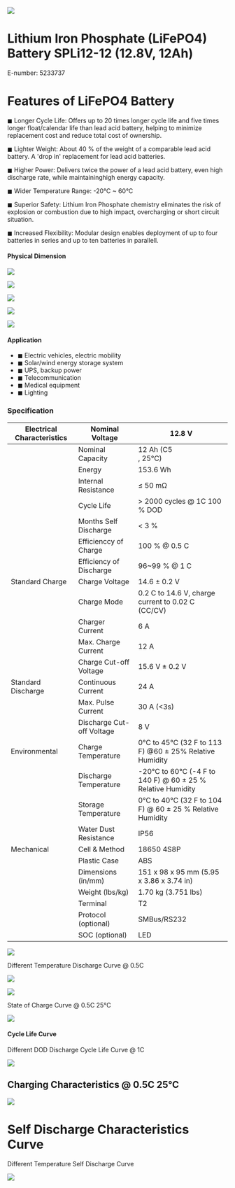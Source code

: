 ![](images/_page_0_Picture_0.jpeg)

# Lithium Iron Phosphate (LiFePO4) Battery SPLi12-12 (12.8V, 12Ah)

E-number: 5233737

# Features of LiFePO4 Battery

◼ Longer Cycle Life: Offers up to 20 times longer cycle life and five times longer float/calendar life than lead acid battery, helping to minimize replacement cost and reduce total cost of ownership.

◼ Lighter Weight: About 40 % of the weight of a comparable lead acid battery. A 'drop in' replacement for lead acid batteries.

◼ Higher Power: Delivers twice the power of a lead acid battery, even high discharge rate, while maintaininghigh energy capacity.

◼ Wider Temperature Range: -20°C ~ 60°C

◼ Superior Safety: Lithium Iron Phosphate chemistry eliminates the risk of explosion or combustion due to high impact, overcharging or short circuit situation.

◼ Increased Flexibility: Modular design enables deployment of up to four batteries in series and up to ten batteries in parallell.

#### Physical Dimension

![](images/_page_0_Figure_11.jpeg)

![](images/_page_0_Figure_12.jpeg)

![](images/_page_0_Figure_13.jpeg)

![](images/_page_0_Figure_14.jpeg)

![](images/_page_0_Figure_15.jpeg)

#### Application

- ◼ Electric vehicles, electric mobility
- ◼ Solar/wind energy storage system
- ◼ UPS, backup power
- ◼ Telecommunication
- ◼ Medical equipment
- ◼ Lighting

### Specification

| Electrical Characteristics | Nominal Voltage           | 12.8 V                                                      |
|----------------------------|---------------------------|-------------------------------------------------------------|
|                            | Nominal Capacity          | 12 Ah (C5<br>, 25°C)                                        |
|                            | Energy                    | 153.6 Wh                                                    |
|                            | Internal Resistance       | ≤ 50 mΩ                                                     |
|                            | Cycle Life                | > 2000 cycles @ 1C 100 % DOD                                |
|                            | Months Self Discharge     | < 3 %                                                       |
|                            | Efficienccy of Charge     | 100 % @ 0.5 C                                               |
|                            | Efficiency of Discharge   | 96~99 % @ 1 C                                               |
| Standard Charge            | Charge Voltage            | 14.6 ± 0.2 V                                                |
|                            | Charge Mode               | 0.2 C to 14.6 V, charge current to 0.02 C (CC/CV)           |
|                            | Charger Current           | 6 A                                                         |
|                            | Max. Charge Current       | 12 A                                                        |
|                            | Charge Cut-off Voltage    | 15.6 V ± 0.2 V                                              |
| Standard Discharge         | Continuous Current        | 24 A                                                        |
|                            | Max. Pulse Current        | 30 A (<3s)                                                  |
|                            | Discharge Cut-off Voltage | 8 V                                                         |
| Environmental              | Charge Temperature        | 0°C to 45°C (32 F to 113 F) @60 ± 25% Relative Humidity     |
|                            | Discharge Temperature     | -20°C to 60°C (-4 F to 140 F) @ 60 ± 25 % Relative Humidity |
|                            | Storage Temperature       | 0°C to 40°C (32 F to 104 F) @ 60 ± 25 % Relative Humidity   |
|                            | Water Dust Resistance     | IP56                                                        |
| Mechanical                 | Cell & Method             | 18650 4S8P                                                  |
|                            | Plastic Case              | ABS                                                         |
|                            | Dimensions (in/mm)        | 151 x 98 x 95 mm (5.95 x 3.86 x 3.74 in)                    |
|                            | Weight (lbs/kg)           | 1.70 kg (3.751 lbs)                                         |
|                            | Terminal                  | T2                                                          |
|                            | Protocol (optional)       | SMBus/RS232                                                 |
|                            | SOC (optional)            | LED                                                         |

![](images/_page_1_Figure_0.jpeg)

Different Temperature Discharge Curve @ 0.5C

![](images/_page_1_Figure_2.jpeg)

![](images/_page_1_Figure_3.jpeg)

State of Charge Curve @ 0.5C 25°C

![](images/_page_1_Figure_5.jpeg)

#### Cycle Life Curve

Different DOD Discharge Cycle Life Curve @ 1C

![](images/_page_1_Figure_8.jpeg)

## Charging Characteristics @ 0.5C 25°C

![](images/_page_1_Figure_10.jpeg)

# Self Discharge Characteristics Curve

Different Temperature Self Discharge Curve

![](images/_page_1_Figure_13.jpeg)